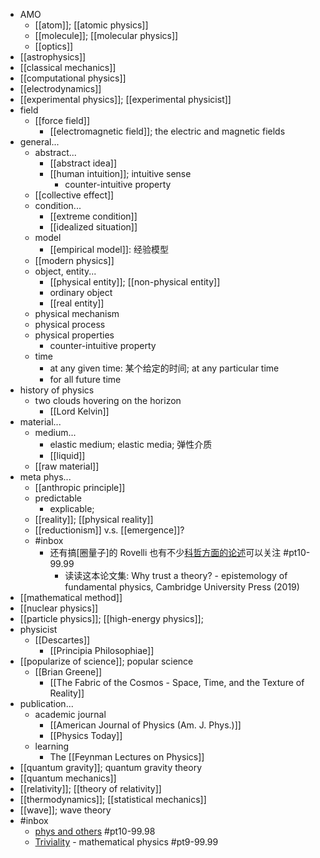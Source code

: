 - AMO
    - [[atom]]; [[atomic physics]]
    - [[molecule]]; [[molecular physics]]
    - [[optics]]
- [[astrophysics]]
- [[classical mechanics]]
- [[computational physics]]
- [[electrodynamics]]
- [[experimental physics]]; [[experimental physicist]]
- field
    - [[force field]]
        - [[electromagnetic field]]; the electric and magnetic fields
- general...
    - abstract...
        - [[abstract idea]]
        - [[human intuition]]; intuitive sense
            - counter-intuitive property
    - [[collective effect]]
    - condition...
        - [[extreme condition]]
        - [[idealized situation]]
    - model
        - [[empirical model]]: 经验模型
    - [[modern physics]]
    - object, entity...
        - [[physical entity]]; [[non-physical entity]]
        - ordinary object
        - [[real entity]]
    - physical mechanism
    - physical process
    - physical properties
        - counter-intuitive property
    - time
        - at any given time: 某个给定的时间; at any particular time
        - for all future time
- history of physics
    - two clouds hovering on the horizon
        - [[Lord Kelvin]]
- material...
    - medium...
        - elastic medium; elastic media; 弹性介质
        - [[liquid]]
    - [[raw material]]
- meta phys...
    - [[anthropic principle]]
    - predictable
        - explicable;
    - [[reality]]; [[physical reality]]
    - [[reductionism]] v.s. [[emergence]]?
    - #inbox
        - 还有搞[圈量子]的 Rovelli 也有不少[科哲方面的论述](https://www.zhihu.com/question/453060681)可以关注 #pt10-99.99
            - 读读这本论文集: Why trust a theory? - epistemology of fundamental physics, Cambridge University Press (2019)
- [[mathematical method]]
- [[nuclear physics]]
- [[particle physics]]; [[high-energy physics]];
- physicist
    - [[Descartes]]
        - [[Principia Philosophiae]]
- [[popularize of science]]; popular science
    - [[Brian Greene]]
        - [[The Fabric of the Cosmos - Space, Time, and the Texture of Reality]]
- publication...
    - academic journal
        - [[American Journal of Physics (Am. J. Phys.)]]
        - [[Physics Today]]
    - learning
        - The [[Feynman Lectures on Physics]]
- [[quantum gravity]]; quantum gravity theory
- [[quantum mechanics]]
- [[relativity]]; [[theory of relativity]]
- [[thermodynamics]]; [[statistical mechanics]]
- [[wave]]; wave theory
- #inbox
    - [phys and others](https://www.zhihu.com/people/citysevenstar/answers) #pt10-99.98
    - [Triviality](https://www.zhihu.com/people/xia-yu-sen-40) - mathematical physics #pt9-99.99

